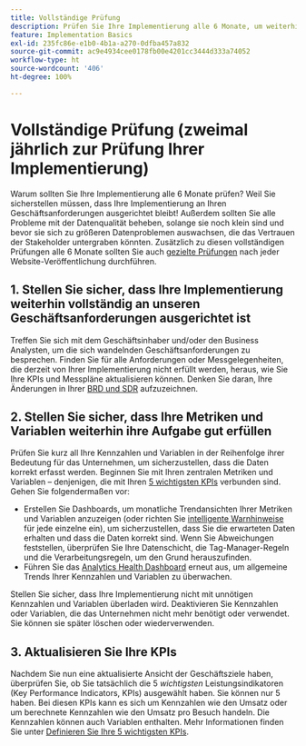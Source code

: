 ```yaml
---
title: Vollständige Prüfung
description: Prüfen Sie Ihre Implementierung alle 6 Monate, um weiterhin die Ausrichtung an Geschäftsanforderungen und KPIs sicherzustellen.
feature: Implementation Basics
exl-id: 235fc86e-e1b0-4b1a-a270-0dfba457a832
source-git-commit: ac9e4934cee0178fb00e4201cc3444d333a74052
workflow-type: ht
source-wordcount: '406'
ht-degree: 100%

---
```


# Vollständige Prüfung (zweimal jährlich zur Prüfung Ihrer Implementierung)

Warum sollten Sie Ihre Implementierung alle 6 Monate prüfen? Weil Sie sicherstellen müssen, dass Ihre Implementierung an Ihren Geschäftsanforderungen ausgerichtet bleibt! Außerdem sollten Sie alle Probleme mit der Datenqualität beheben, solange sie noch klein sind und bevor sie sich zu größeren Datenproblemen auswachsen, die das Vertrauen der Stakeholder untergraben könnten. Zusätzlich zu diesen vollständigen Prüfungen alle 6 Monate sollten Sie auch [gezielte Prüfungen](/help/implement/review/focused-review.md) nach jeder Website-Veröffentlichung durchführen.

## 1. Stellen Sie sicher, dass Ihre Implementierung weiterhin vollständig an unseren Geschäftsanforderungen ausgerichtet ist

Treffen Sie sich mit dem Geschäftsinhaber und/oder den Business Analysten, um die sich wandelnden Geschäftsanforderungen zu besprechen. Finden Sie für alle Anforderungen oder Messgelegenheiten, die derzeit von Ihrer Implementierung nicht erfüllt werden, heraus, wie Sie Ihre KPIs und Messpläne aktualisieren können. Denken Sie daran, Ihre Änderungen in Ihrer [BRD und SDR](https://experienceleague.adobe.com/docs/analytics-learn/tutorials/implementation/implementation-basics/creating-a-business-requirements-document.html?lang=de#implementation) aufzuzeichnen.

## 2. Stellen Sie sicher, dass Ihre Metriken und Variablen weiterhin ihre Aufgabe gut erfüllen

Prüfen Sie kurz all Ihre Kennzahlen und Variablen in der Reihenfolge ihrer Bedeutung für das Unternehmen, um sicherzustellen, dass die Daten korrekt erfasst werden. Beginnen Sie mit Ihren zentralen Metriken und Variablen – denjenigen, die mit Ihren [5 wichtigsten KPIs](https://experienceleague.adobe.com/docs/analytics/implementation/review/define-kpis.html?lang=de#review) verbunden sind. Gehen Sie folgendermaßen vor:

* Erstellen Sie Dashboards, um monatliche Trendansichten Ihrer Metriken und Variablen anzuzeigen (oder richten Sie [intelligente Warnhinweise](https://experienceleague.adobe.com/docs/analytics/analyze/analysis-workspace/virtual-analyst/intelligent-alerts/intellligent-alerts.html?lang=de#analysis-workspace) für jede einzelne ein), um sicherzustellen, dass Sie die erwarteten Daten erhalten und dass die Daten korrekt sind. Wenn Sie Abweichungen feststellen, überprüfen Sie Ihre Datenschicht, die Tag-Manager-Regeln und die Verarbeitungsregeln, um den Grund herauszufinden.
* Führen Sie das [Analytics Health Dashboard](https://assets.adobe.com/public/9549dbe7-765a-4899-77b8-85cbba1a4252) erneut aus, um allgemeine Trends Ihrer Kennzahlen und Variablen zu überwachen.

Stellen Sie sicher, dass Ihre Implementierung nicht mit unnötigen Kennzahlen und Variablen überladen wird. Deaktivieren Sie Kennzahlen oder Variablen, die das Unternehmen nicht mehr benötigt oder verwendet. Sie können sie später löschen oder wiederverwenden.

## 3. Aktualisieren Sie Ihre KPIs

Nachdem Sie nun eine aktualisierte Ansicht der Geschäftsziele haben, überprüfen Sie, ob Sie tatsächlich die 5 *wichtigsten* Leistungsindikatoren (Key Performance Indicators, KPIs) ausgewählt haben. Sie können nur 5 haben. Bei diesen KPIs kann es sich um Kennzahlen wie den Umsatz oder um berechnete Kennzahlen wie den Umsatz pro Besuch handeln. Die Kennzahlen können auch Variablen enthalten. Mehr Informationen finden Sie unter [Definieren Sie Ihre 5 wichtigsten KPIs](/help/implement/review/define-kpis.md).
